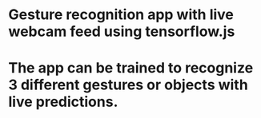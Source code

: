 

# Gesture recognition app with live webcam feed using tensorflow.js

# The app can be trained to recognize 3 different gestures or objects with live predictions.
